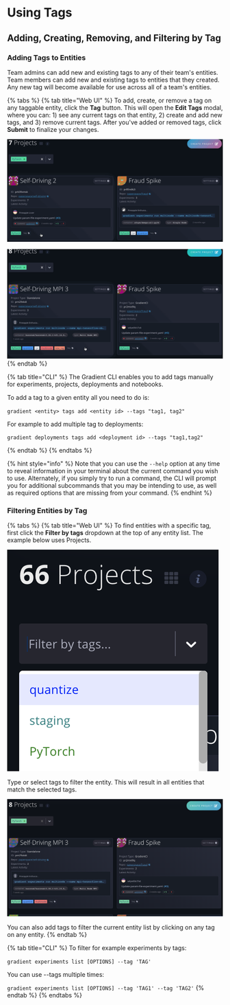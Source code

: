 # Using Tags

## Adding, Creating, Removing, and Filtering by Tag

### Adding Tags to Entities

Team admins can add new and existing tags to any of their team's entities. Team members can add new and existing tags to entities that they created. Any new tag will become available for use across all of a team's entities.

{% tabs %}
{% tab title="Web UI" %}
To add, create, or remove a tag on any taggable entity, click the **Tag** button. This will open the **Edit Tags** modal, where you can: 1\) see any current tags on that entity, 2\) create and add new tags, and 3\) remove current tags. After you've added or removed tags, click **Submit** to finalize your changes.

![Adding tags to a project -- one new and one existing](../.gitbook/assets/tagging-entity-add.gif)

![Removing tags from a project](../.gitbook/assets/tagging-entity-remove.gif)
{% endtab %}

{% tab title="CLI" %}
The Gradient CLI enables you to add tags manually for experiments, projects, deployments and notebooks.

To add a tag to a given entity all you need to do is:

`gradient <entity> tags add <entity id> --tags "tag1, tag2"`

For example to add multiple tag to deployments:

```text
gradient deployments tags add <deployment id> --tags "tag1,tag2"
```
{% endtab %}
{% endtabs %}

{% hint style="info" %}
Note that you can use the `--help` option at any time to reveal information in your terminal about the current command you wish to use. Alternately, if you simply try to run a command, the CLI will prompt you for additional subcommands that you may be intending to use, as well as required options that are missing from your command.
{% endhint %}

### Filtering Entities by Tag

{% tabs %}
{% tab title="Web UI" %}
To find entities with a specific tag, first click the **Filter by tags** dropdown at the top of any entity list. The example below uses Projects.

![Filter by tags dropdown where you can select tags to filter on](../.gitbook/assets/screen-shot-2020-02-10-at-7.59.50-pm.png)

Type or select tags to filter the entity. This will result in all entities that match the selected tags.

![Project results that match the tag in question](../.gitbook/assets/screen-shot-2020-02-10-at-7.25.47-pm%20%281%29.png)

You can also add tags to filter the current entity list by clicking on any tag on any entity.
{% endtab %}

{% tab title="CLI" %}
To filter for example experiments by tags: 

`gradient experiments list [OPTIONS] --tag 'TAG'`

You can use --tags multiple times:

`gradient experiments list [OPTIONS] --tag 'TAG1' --tag 'TAG2'`
{% endtab %}
{% endtabs %}




